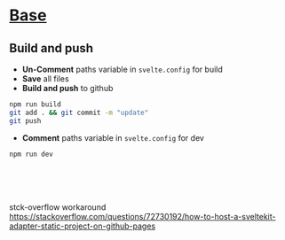 # [Base](https://robertleroy.github.io/base/)

## Build and push
- **Un-Comment** paths variable in `svelte.config` for build
- **Save** all files
- **Build and push** to github
``` sh
npm run build
git add . && git commit -m "update"
git push
```
- **Comment** paths variable in `svelte.config` for dev
``` sh
npm run dev
```


<br><br><br>

stck-overflow workaround 
https://stackoverflow.com/questions/72730192/how-to-host-a-sveltekit-adapter-static-project-on-github-pages